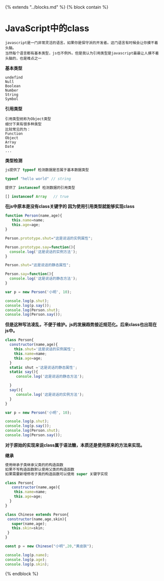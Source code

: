 {%  extends "../blocks.md"  %}
{%  block contain  %}
# JavaScript中的class

```
javascript是一门非常灵活的语言。如果你是保守派的开发者。这门语言有时候会让你摸不着头脑。
当然每个语言都有基本类型，js也不例外。但是我认为引用类型是javascript最最让人摸不着头脑的，也是难点之一
```

**基本类型**

```
undefind
Null
Boolean
Number
String
Symbol
```

**引用类型**

```
引用类型统称为Object类型
细分下来有很多种类型
比较常见的为：
Function 
Object
Array
Date
...
```

**类型检测**

```javascript
js提供了 typeof 检测数据是否属于基本数据类型

typeof "hello world" // string

提供了 instanceof 检测数据的引用类型

[] instanceof Array   // true
```

**在js中原本是没有class关键字的 因为使用引用类型就能够实现class**

```javascript
function Person(name,age){
   this.name=name;
   this.age=age;
}

Person.prototype.shut="这是说话的实例属性";

Person.prototype.say=function(){
  console.log('这是说话的实例方法');
}

Person.shut="这是说话的静态属性";

Person.say=function(){
  console.log('这是说话的静态方法');
}

var p = new Person('小明', 10);

console.log(p.shut);
console.log(p.say());
console.log(Person.shut);
console.log(Person.say());

```

**但是这种写法凌乱，不便于维护。js的发展趋势接近规范化。后来class也出现在js中。**

```javascript
class Person{
  constructor(name,age){
    this.shut='这是说话的实例属性';
    this.name=name;
    this.age=age;
  }
  static shut ='这是说话的静态属性';
  static say(){
     console.log('这是说话的静态方法');

  }
  say(){
     console.log('这是说话的实例方法');
  }
}

var p = new Person('小明', 10);

console.log(p.shut);
console.log(p.say());
console.log(Person.shut);
console.log(Person.say());
```

**对于原始的实现来说class属于语法糖，本质还是使用原来的方法来实现。**

**继承**

```javascript
使用继承子类继承父类的的构造函数
如果不写构造函数默认使用父类的构造函数
如果需要新增修改子类的构造函数可以使用 super 关键字实现

class Person{
   constructor(name,age){
    this.name=name;
    this.age=age;
  }
}

class Chinese extends Person{
 constructor(name,age,skin){
   super(name,age);
   this.skin=skin;
 }
}

const p = new Chinese("小明",20,"黄皮肤");

console.log(p.name);
console.log(p.age);
console.log(p.skin);
```

{%  endblock  %}